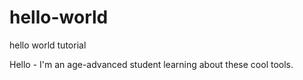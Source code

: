 # hello-world
hello world tutorial

Hello - I'm an age-advanced student learning about these cool tools.

